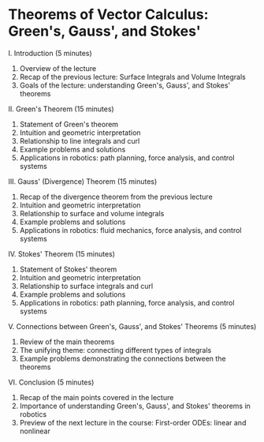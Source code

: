 # Theorems of Vector Calculus: Green's, Gauss', and Stokes'

I. Introduction (5 minutes)

1. Overview of the lecture
1. Recap of the previous lecture: Surface Integrals and Volume Integrals
1. Goals of the lecture: understanding Green's, Gauss', and Stokes' theorems

II. Green's Theorem (15 minutes)

1. Statement of Green's theorem
1. Intuition and geometric interpretation
1. Relationship to line integrals and curl
1. Example problems and solutions
1. Applications in robotics: path planning, force analysis, and control systems

III. Gauss' (Divergence) Theorem (15 minutes)

1. Recap of the divergence theorem from the previous lecture
1. Intuition and geometric interpretation
1. Relationship to surface and volume integrals
1. Example problems and solutions
1. Applications in robotics: fluid mechanics, force analysis, and control systems

IV. Stokes' Theorem (15 minutes)

1. Statement of Stokes' theorem
1. Intuition and geometric interpretation
1. Relationship to surface integrals and curl
1. Example problems and solutions
1. Applications in robotics: path planning, force analysis, and control systems

V. Connections between Green's, Gauss', and Stokes' Theorems (5 minutes)

1. Review of the main theorems
1. The unifying theme: connecting different types of integrals
1. Example problems demonstrating the connections between the theorems

VI. Conclusion (5 minutes)

1. Recap of the main points covered in the lecture
1. Importance of understanding Green's, Gauss', and Stokes' theorems in robotics
1. Preview of the next lecture in the course: First-order ODEs: linear and nonlinear
